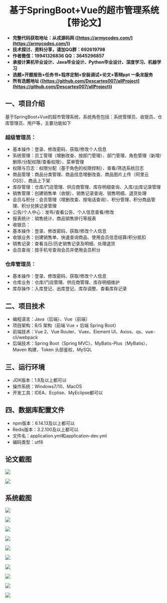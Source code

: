 <h1 align="center">基于SpringBoot+Vue的超市管理系统【带论文】</h1></p>

- <b>完整代码获取地址：从戎源码网 ([https://armycodes.com/](https://armycodes.com/))</b>
- <b>技术探讨、资料分享，请加QQ群：692619798</b>
- <b>作者微信：19941326836  QQ：3645296857</b>
- <b>承接计算机毕业设计、Java毕业设计、Python毕业设计、深度学习、机器学习</b>
- <b>选题+开题报告+任务书+程序定制+安装调试+论文+答辩ppt 一条龙服务</b>
- <b>所有选题地址 ([https://github.com/Descartes007/allProject](https://github.com/Descartes007/allProject)) </b>

## 一、项目介绍

基于SpringBoot+Vue的超市管理系统，系统角色包括：系统管理员、收银员、仓库管理员、用户等，主要功能如下
### 超级管理员：
- 基本操作：登录、修改密码、获取/修改个人信息
- 系统管理：员工管理（增删改查、按部门管理）、部门管理、角色管理（新增/删除/分配权限/查看权限）、菜单管理
- 权限与日志：权限分配（基于角色的权限控制）、查看/筛选系统日志
- 商品管理：商品分类管理、商品信息增删改查、商品图片上传（阿里云 OSS）、商品上下架
- 库存管理：仓库/门店管理、供应商管理、库存明细查询、入库/出库记录管理
- 销售管理：创建销售单（收银）、销售记录查询、销售明细、退货处理
- 会员与积分：会员管理（增删改查、按电话查询）、积分管理、积分商品管理、积分兑换记录管理
- 公告/个人中心：发布/查看公告、个人信息查看/修改
- 报表统计：销售统计、商品销售排行等报表
- 收银员：
- 基本操作：登录、修改密码、获取/修改个人信息
- 收银业务：创建销售单、快速查询商品、使用会员信息结算/积分抵扣
- 销售记录：查看当日/历史销售记录及明细、处理退货
- 会员查询：按手机号查询会员并使用会员积分
### 仓库管理员：
- 基本操作：登录、修改密码、获取/修改个人信息
- 仓库业务：仓库/门店管理、供应商管理、库存明细维护
- 库存操作：入库登记、出库登记、库存调整、查看库存记录

## 二、项目技术

- 编程语言：Java（后端）、Vue（前端）
- 项目架构：B/S 架构（前端 Vue + 后端 Spring Boot）
- 前端技术：Vue 2、Vue Router、Vuex、Element UI、Axios、qs、vue-cli/webpack
- 后端技术：Spring Boot（Spring MVC）、MyBatis-Plus（MyBatis）、Maven 构建、Token 头部鉴权、MySQL


## 三、运行环境

- JDK版本：1.8及以上都可以
- 操作系统：Windows7/10、MacOS
- 开发工具：IDEA、Ecplise、MyEclipse都可以

## 四、数据库配置文件

- npm版本：6.14.13及以上都可以
- Redis版本：3.2.100及以上都可以
- 文件名：application.yml和application-dev.yml
- 编码类型：utf8

## 论文截图

![](screenshot/1.png)

![](screenshot/2.png)

## 系统截图

![](screenshot/3.png)

![](screenshot/4.png)

![](screenshot/5.png)

![](screenshot/6.png)

![](screenshot/7.png)

![](screenshot/8.png)

![](screenshot/9.png)

![](screenshot/10.png)

![](screenshot/11.png)

![](screenshot/12.png)
